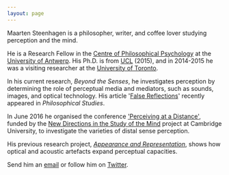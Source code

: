 ```yaml
---
layout: page
---
```


Maarten Steenhagen is a philosopher, writer, and coffee lover studying perception and the mind. 

He is a Research Fellow in the [Centre of Philosophical Psychology](http://uahost.uantwerpen.be/bence.nanay/paw.html) at the [University of Antwerp](https://www.uantwerpen.be/en/). His Ph.D. is from [UCL](https://www.ucl.ac.uk/philosophy) (2015), and in 2014-2015 he was a visiting researcher at the [University of Toronto](http://www.philosophy.utoronto.ca).

In his current research, _Beyond the Senses_, he investigates perception by determining the role of perceptual media and mediators, such as sounds, images, and optical technology. His article '[False Reflections](http://link.springer.com/article/10.1007/s11098-016-0752-x)' recently appeared in _Philosophical Studies_. 

In June 2016 he organised the conference ['Perceiving at a Distance'](http://www.newdirectionsproject.com/2015/09/14/distance/), funded by the [New Directions in the Study of the Mind](http://www.newdirectionsproject.com/) project at Cambridge University, to investigate the varieties of distal sense perception.

His previous research project, [_Appearance and Representation_](http://msteenhagen.github.io/Appearance-and-representation/), shows how optical and acoustic artefacts expand perceptual capacities.

Send him an [email](mailto:maarten.steenhagen@uantwerp.be) or follow him on [Twitter](http://www.twitter.com/msteenhagen).

  

  

